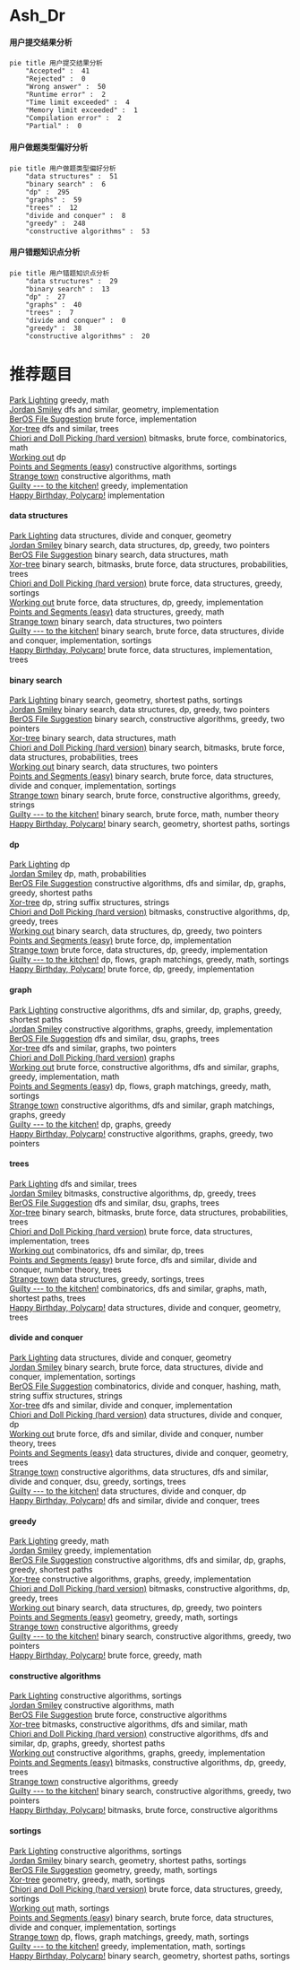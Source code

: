 # Ash_Dr
<!-- tabs:start -->
#### **用户提交结果分析**

```mermaid
pie title 用户提交结果分析
    "Accepted" :  41
    "Rejected" :  0
    "Wrong answer" :  50
    "Runtime error" :  2
    "Time limit exceeded" :  4
    "Memory limit exceeded" :  1
    "Compilation error" :  2
    "Partial" :  0
```
#### **用户做题类型偏好分析**

```mermaid
pie title 用户做题类型偏好分析
    "data structures" :  51
    "binary search" :  6
    "dp" :  295
    "graphs" :  59
    "trees" :  12
    "divide and conquer" :  8
    "greedy" :  248
    "constructive algorithms" :  53
```
#### **用户错题知识点分析**

```mermaid
pie title 用户错题知识点分析
    "data structures" :  29
    "binary search" :  13
    "dp" :  27
    "graphs" :  40
    "trees" :  7
    "divide and conquer" :  0
    "greedy" :  38
    "constructive algorithms" :  20
```
<!-- tabs:end -->
# 推荐题目
[Park Lighting](http://codeforces.com/problemset/problem/1358/A)		greedy,
                        math		  
[Jordan Smiley](http://codeforces.com/problemset/problem/1331/E)		dfs and similar,
                        geometry,
                        implementation		  
[BerOS File Suggestion](http://codeforces.com/problemset/problem/1070/H)		brute force,
                        implementation		  
[Xor-tree](http://codeforces.com/problemset/problem/429/A)		dfs and similar,
                        trees		  
[Chiori and Doll Picking (hard version)](http://codeforces.com/problemset/problem/1336/E2)		bitmasks,
                        brute force,
                        combinatorics,
                        math		  
[Working out](http://codeforces.com/problemset/problem/429/B)		dp		  
[Points and Segments (easy)](http://codeforces.com/problemset/problem/430/A)		constructive algorithms,
                        sortings		  
[Strange town](http://codeforces.com/problemset/problem/42/D)		constructive algorithms,
                        math		  
[Guilty --- to the kitchen!](http://codeforces.com/problemset/problem/42/A)		greedy,
                        implementation		  
[Happy Birthday, Polycarp!](http://codeforces.com/problemset/problem/1277/A)		implementation		  
<!-- tabs:start -->
#### **data structures**
[Park Lighting](http://codeforces.com/problemset/problem/429/D)		data structures,
                        divide and conquer,
                        geometry		  
[Jordan Smiley](http://codeforces.com/problemset/problem/1492/C)		binary search,
                        data structures,
                        dp,
                        greedy,
                        two pointers		  
[BerOS File Suggestion](http://codeforces.com/problemset/problem/1490/G)		binary search,
                        data structures,
                        math		  
[Xor-tree](http://codeforces.com/problemset/problem/1479/D)		binary search,
                        bitmasks,
                        brute force,
                        data structures,
                        probabilities,
                        trees		  
[Chiori and Doll Picking (hard version)](http://codeforces.com/problemset/problem/1497/A)		brute force,
                        data structures,
                        greedy,
                        sortings		  
[Working out](http://codeforces.com/problemset/problem/1491/C)		brute force,
                        data structures,
                        dp,
                        greedy,
                        implementation		  
[Points and Segments (easy)](http://codeforces.com/problemset/problem/1492/B)		data structures,
                        greedy,
                        math		  
[Strange town](http://codeforces.com/problemset/problem/1436/E)		binary search,
                        data structures,
                        two pointers		  
[Guilty --- to the kitchen!](http://codeforces.com/problemset/problem/1461/D)		binary search,
                        brute force,
                        data structures,
                        divide and conquer,
                        implementation,
                        sortings		  
[Happy Birthday, Polycarp!](http://codeforces.com/problemset/problem/1511/C)		brute force,
                        data structures,
                        implementation,
                        trees		  
#### **binary search**
[Park Lighting](http://codeforces.com/problemset/problem/1486/B)		binary search,
                        geometry,
                        shortest paths,
                        sortings		  
[Jordan Smiley](http://codeforces.com/problemset/problem/1492/C)		binary search,
                        data structures,
                        dp,
                        greedy,
                        two pointers		  
[BerOS File Suggestion](http://codeforces.com/problemset/problem/1463/D)		binary search,
                        constructive algorithms,
                        greedy,
                        two pointers		  
[Xor-tree](http://codeforces.com/problemset/problem/1490/G)		binary search,
                        data structures,
                        math		  
[Chiori and Doll Picking (hard version)](http://codeforces.com/problemset/problem/1479/D)		binary search,
                        bitmasks,
                        brute force,
                        data structures,
                        probabilities,
                        trees		  
[Working out](http://codeforces.com/problemset/problem/1436/E)		binary search,
                        data structures,
                        two pointers		  
[Points and Segments (easy)](http://codeforces.com/problemset/problem/1461/D)		binary search,
                        brute force,
                        data structures,
                        divide and conquer,
                        implementation,
                        sortings		  
[Strange town](http://codeforces.com/problemset/problem/1493/C)		binary search,
                        brute force,
                        constructive algorithms,
                        greedy,
                        strings		  
[Guilty --- to the kitchen!](http://codeforces.com/problemset/problem/1487/D)		binary search,
                        brute force,
                        math,
                        number theory		  
[Happy Birthday, Polycarp!](http://codeforces.com/problemset/problem/1486/B)		binary search,
                        geometry,
                        shortest paths,
                        sortings		  
#### **dp**
[Park Lighting](http://codeforces.com/problemset/problem/429/B)		dp		  
[Jordan Smiley](http://codeforces.com/problemset/problem/261/B)		dp,
                        math,
                        probabilities		  
[BerOS File Suggestion](http://codeforces.com/problemset/problem/1407/E)		constructive algorithms,
                        dfs and similar,
                        dp,
                        graphs,
                        greedy,
                        shortest paths		  
[Xor-tree](http://codeforces.com/problemset/problem/427/D)		dp,
                        string suffix structures,
                        strings		  
[Chiori and Doll Picking (hard version)](http://codeforces.com/problemset/problem/429/C)		bitmasks,
                        constructive algorithms,
                        dp,
                        greedy,
                        trees		  
[Working out](http://codeforces.com/problemset/problem/1492/C)		binary search,
                        data structures,
                        dp,
                        greedy,
                        two pointers		  
[Points and Segments (easy)](https://codeforces.com/contest/1457/problem/C)		brute force,
                        dp,
                        implementation		  
[Strange town](http://codeforces.com/problemset/problem/1491/C)		brute force,
                        data structures,
                        dp,
                        greedy,
                        implementation		  
[Guilty --- to the kitchen!](http://codeforces.com/problemset/problem/1437/C)		dp,
                        flows,
                        graph matchings,
                        greedy,
                        math,
                        sortings		  
[Happy Birthday, Polycarp!](http://codeforces.com/problemset/problem/1499/B)		brute force,
                        dp,
                        greedy,
                        implementation		  
#### **graph**
[Park Lighting](http://codeforces.com/problemset/problem/1407/E)		constructive algorithms,
                        dfs and similar,
                        dp,
                        graphs,
                        greedy,
                        shortest paths		  
[Jordan Smiley](https://codeforces.com/contest/1440/problem/C2)		constructive algorithms,
                        graphs,
                        greedy,
                        implementation		  
[BerOS File Suggestion](http://codeforces.com/problemset/problem/1023/F)		dfs and similar,
                        dsu,
                        graphs,
                        trees		  
[Xor-tree](http://codeforces.com/problemset/problem/427/C)		dfs and similar,
                        graphs,
                        two pointers		  
[Chiori and Doll Picking (hard version)](http://codeforces.com/problemset/problem/429/E)		graphs		  
[Working out](http://codeforces.com/problemset/problem/1487/C)		brute force,
                        constructive algorithms,
                        dfs and similar,
                        graphs,
                        greedy,
                        implementation,
                        math		  
[Points and Segments (easy)](http://codeforces.com/problemset/problem/1437/C)		dp,
                        flows,
                        graph matchings,
                        greedy,
                        math,
                        sortings		  
[Strange town](http://codeforces.com/problemset/problem/1470/D)		constructive algorithms,
                        dfs and similar,
                        graph matchings,
                        graphs,
                        greedy		  
[Guilty --- to the kitchen!](http://codeforces.com/problemset/problem/1476/C)		dp,
                        graphs,
                        greedy		  
[Happy Birthday, Polycarp!](http://codeforces.com/problemset/problem/1304/D)		constructive algorithms,
                        graphs,
                        greedy,
                        two pointers		  
#### **trees**
[Park Lighting](http://codeforces.com/problemset/problem/429/A)		dfs and similar,
                        trees		  
[Jordan Smiley](http://codeforces.com/problemset/problem/429/C)		bitmasks,
                        constructive algorithms,
                        dp,
                        greedy,
                        trees		  
[BerOS File Suggestion](http://codeforces.com/problemset/problem/1023/F)		dfs and similar,
                        dsu,
                        graphs,
                        trees		  
[Xor-tree](http://codeforces.com/problemset/problem/1479/D)		binary search,
                        bitmasks,
                        brute force,
                        data structures,
                        probabilities,
                        trees		  
[Chiori and Doll Picking (hard version)](http://codeforces.com/problemset/problem/1511/C)		brute force,
                        data structures,
                        implementation,
                        trees		  
[Working out](http://codeforces.com/problemset/problem/1499/F)		combinatorics,
                        dfs and similar,
                        dp,
                        trees		  
[Points and Segments (easy)](http://codeforces.com/problemset/problem/1491/E)		brute force,
                        dfs and similar,
                        divide and conquer,
                        number theory,
                        trees		  
[Strange town](http://codeforces.com/problemset/problem/1466/D)		data structures,
                        greedy,
                        sortings,
                        trees		  
[Guilty --- to the kitchen!](http://codeforces.com/problemset/problem/1495/D)		combinatorics,
                        dfs and similar,
                        graphs,
                        math,
                        shortest paths,
                        trees		  
[Happy Birthday, Polycarp!](http://codeforces.com/problemset/problem/1303/G)		data structures,
                        divide and conquer,
                        geometry,
                        trees		  
#### **divide and conquer**
[Park Lighting](http://codeforces.com/problemset/problem/429/D)		data structures,
                        divide and conquer,
                        geometry		  
[Jordan Smiley](http://codeforces.com/problemset/problem/1461/D)		binary search,
                        brute force,
                        data structures,
                        divide and conquer,
                        implementation,
                        sortings		  
[BerOS File Suggestion](http://codeforces.com/problemset/problem/1466/G)		combinatorics,
                        divide and conquer,
                        hashing,
                        math,
                        string suffix structures,
                        strings		  
[Xor-tree](http://codeforces.com/problemset/problem/1490/D)		dfs and similar,
                        divide and conquer,
                        implementation		  
[Chiori and Doll Picking (hard version)](https://codeforces.com/contest/1483/problem/C)		data structures,
                        divide and conquer,
                        dp		  
[Working out](http://codeforces.com/problemset/problem/1491/E)		brute force,
                        dfs and similar,
                        divide and conquer,
                        number theory,
                        trees		  
[Points and Segments (easy)](http://codeforces.com/problemset/problem/1303/G)		data structures,
                        divide and conquer,
                        geometry,
                        trees		  
[Strange town](http://codeforces.com/problemset/problem/1494/D)		constructive algorithms,
                        data structures,
                        dfs and similar,
                        divide and conquer,
                        dsu,
                        greedy,
                        sortings,
                        trees		  
[Guilty --- to the kitchen!](http://codeforces.com/problemset/problem/1482/E)		data structures,
                        divide and conquer,
                        dp		  
[Happy Birthday, Polycarp!](http://codeforces.com/problemset/problem/566/C)		dfs and similar,
                        divide and conquer,
                        trees		  
#### **greedy**
[Park Lighting](http://codeforces.com/problemset/problem/1358/A)		greedy,
                        math		  
[Jordan Smiley](http://codeforces.com/problemset/problem/42/A)		greedy,
                        implementation		  
[BerOS File Suggestion](http://codeforces.com/problemset/problem/1407/E)		constructive algorithms,
                        dfs and similar,
                        dp,
                        graphs,
                        greedy,
                        shortest paths		  
[Xor-tree](https://codeforces.com/contest/1440/problem/C2)		constructive algorithms,
                        graphs,
                        greedy,
                        implementation		  
[Chiori and Doll Picking (hard version)](http://codeforces.com/problemset/problem/429/C)		bitmasks,
                        constructive algorithms,
                        dp,
                        greedy,
                        trees		  
[Working out](http://codeforces.com/problemset/problem/1492/C)		binary search,
                        data structures,
                        dp,
                        greedy,
                        two pointers		  
[Points and Segments (easy)](https://codeforces.com/contest/1496/problem/C)		geometry,
                        greedy,
                        math,
                        sortings		  
[Strange town](http://codeforces.com/problemset/problem/1493/A)		constructive algorithms,
                        greedy		  
[Guilty --- to the kitchen!](http://codeforces.com/problemset/problem/1463/D)		binary search,
                        constructive algorithms,
                        greedy,
                        two pointers		  
[Happy Birthday, Polycarp!](http://codeforces.com/problemset/problem/1462/C)		brute force,
                        greedy,
                        math		  
#### **constructive algorithms**
[Park Lighting](http://codeforces.com/problemset/problem/430/A)		constructive algorithms,
                        sortings		  
[Jordan Smiley](http://codeforces.com/problemset/problem/42/D)		constructive algorithms,
                        math		  
[BerOS File Suggestion](http://codeforces.com/problemset/problem/42/C)		brute force,
                        constructive algorithms		  
[Xor-tree](http://codeforces.com/problemset/problem/1152/B)		bitmasks,
                        constructive algorithms,
                        dfs and similar,
                        math		  
[Chiori and Doll Picking (hard version)](http://codeforces.com/problemset/problem/1407/E)		constructive algorithms,
                        dfs and similar,
                        dp,
                        graphs,
                        greedy,
                        shortest paths		  
[Working out](https://codeforces.com/contest/1440/problem/C2)		constructive algorithms,
                        graphs,
                        greedy,
                        implementation		  
[Points and Segments (easy)](http://codeforces.com/problemset/problem/429/C)		bitmasks,
                        constructive algorithms,
                        dp,
                        greedy,
                        trees		  
[Strange town](http://codeforces.com/problemset/problem/1493/A)		constructive algorithms,
                        greedy		  
[Guilty --- to the kitchen!](http://codeforces.com/problemset/problem/1463/D)		binary search,
                        constructive algorithms,
                        greedy,
                        two pointers		  
[Happy Birthday, Polycarp!](https://codeforces.com/contest/1456/problem/B)		bitmasks,
                        brute force,
                        constructive algorithms		  
#### **sortings**
[Park Lighting](http://codeforces.com/problemset/problem/430/A)		constructive algorithms,
                        sortings		  
[Jordan Smiley](http://codeforces.com/problemset/problem/1486/B)		binary search,
                        geometry,
                        shortest paths,
                        sortings		  
[BerOS File Suggestion](https://codeforces.com/contest/1496/problem/C)		geometry,
                        greedy,
                        math,
                        sortings		  
[Xor-tree](http://codeforces.com/problemset/problem/1495/A)		geometry,
                        greedy,
                        math,
                        sortings		  
[Chiori and Doll Picking (hard version)](http://codeforces.com/problemset/problem/1497/A)		brute force,
                        data structures,
                        greedy,
                        sortings		  
[Working out](http://codeforces.com/problemset/problem/1427/A)		math,
                        sortings		  
[Points and Segments (easy)](http://codeforces.com/problemset/problem/1461/D)		binary search,
                        brute force,
                        data structures,
                        divide and conquer,
                        implementation,
                        sortings		  
[Strange town](http://codeforces.com/problemset/problem/1437/C)		dp,
                        flows,
                        graph matchings,
                        greedy,
                        math,
                        sortings		  
[Guilty --- to the kitchen!](http://codeforces.com/problemset/problem/1473/A)		greedy,
                        implementation,
                        math,
                        sortings		  
[Happy Birthday, Polycarp!](http://codeforces.com/problemset/problem/1486/B)		binary search,
                        geometry,
                        shortest paths,
                        sortings		  
<!-- tabs:end -->
